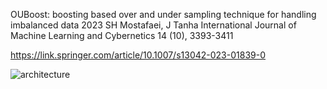 OUBoost: boosting based over and under sampling technique for handling imbalanced data 2023
SH Mostafaei, J Tanha
International Journal of Machine Learning and Cybernetics 14 (10), 3393-3411

https://link.springer.com/article/10.1007/s13042-023-01839-0

![architecture](https://github.com/saharhzm/OUBoost/assets/74831239/b3000139-6fef-43d1-aa2b-2a3b8d99da86)
